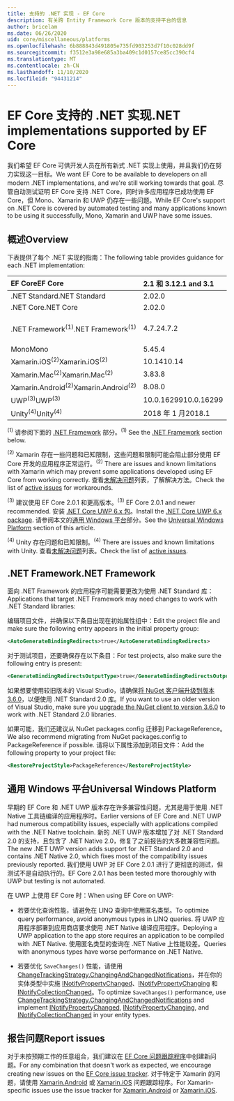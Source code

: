 ```yaml
---
title: 支持的 .NET 实现 - EF Core
description: 有关跨 Entity Framework Core 版本的支持平台的信息
author: bricelam
ms.date: 06/26/2020
uid: core/miscellaneous/platforms
ms.openlocfilehash: 6b888843d491805e735fd903253d7f10c028dd9f
ms.sourcegitcommit: f3512e3a98e685a3ba409c1d0157ce85cc390cf4
ms.translationtype: MT
ms.contentlocale: zh-CN
ms.lasthandoff: 11/10/2020
ms.locfileid: "94431214"
---
```

# <a name="net-implementations-supported-by-ef-core"></a><span data-ttu-id="afe6b-103">EF Core 支持的 .NET 实现</span><span class="sxs-lookup"><span data-stu-id="afe6b-103">.NET implementations supported by EF Core</span></span>

<span data-ttu-id="afe6b-104">我们希望 EF Core 可供开发人员在所有新式 .NET 实现上使用，并且我们仍在努力实现这一目标。</span><span class="sxs-lookup"><span data-stu-id="afe6b-104">We want EF Core to be available to developers on all modern .NET implementations, and we're still working towards that goal.</span></span> <span data-ttu-id="afe6b-105">尽管自动测试证明 EF Core 支持 .NET Core，同时许多应用程序已成功使用 EF Core，但 Mono、Xamarin 和 UWP 仍存在一些问题。</span><span class="sxs-lookup"><span data-stu-id="afe6b-105">While EF Core's support on .NET Core is covered by automated testing and many applications known to be using it successfully, Mono, Xamarin and UWP have some issues.</span></span>

## <a name="overview"></a><span data-ttu-id="afe6b-106">概述</span><span class="sxs-lookup"><span data-stu-id="afe6b-106">Overview</span></span>

<span data-ttu-id="afe6b-107">下表提供了每个 .NET 实现的指南：</span><span class="sxs-lookup"><span data-stu-id="afe6b-107">The following table provides guidance for each .NET implementation:</span></span>

| <span data-ttu-id="afe6b-108">EF Core</span><span class="sxs-lookup"><span data-stu-id="afe6b-108">EF Core</span></span>                       | <span data-ttu-id="afe6b-109">2.1 和 3.1</span><span class="sxs-lookup"><span data-stu-id="afe6b-109">2.1 and 3.1</span></span> | <span data-ttu-id="afe6b-110">5.0</span><span class="sxs-lookup"><span data-stu-id="afe6b-110">5.0</span></span>             |
|:------------------------------|:------------|:----------------|
| <span data-ttu-id="afe6b-111">.NET Standard</span><span class="sxs-lookup"><span data-stu-id="afe6b-111">.NET Standard</span></span>                 | <span data-ttu-id="afe6b-112">2.0</span><span class="sxs-lookup"><span data-stu-id="afe6b-112">2.0</span></span>         | <span data-ttu-id="afe6b-113">2.1</span><span class="sxs-lookup"><span data-stu-id="afe6b-113">2.1</span></span>             |
| <span data-ttu-id="afe6b-114">.NET Core</span><span class="sxs-lookup"><span data-stu-id="afe6b-114">.NET Core</span></span>                     | <span data-ttu-id="afe6b-115">2.0</span><span class="sxs-lookup"><span data-stu-id="afe6b-115">2.0</span></span>         | <span data-ttu-id="afe6b-116">3.0</span><span class="sxs-lookup"><span data-stu-id="afe6b-116">3.0</span></span>             |
| <span data-ttu-id="afe6b-117">.NET Framework<sup>(1)</sup></span><span class="sxs-lookup"><span data-stu-id="afe6b-117">.NET Framework<sup>(1)</sup></span></span>  | <span data-ttu-id="afe6b-118">4.7.2</span><span class="sxs-lookup"><span data-stu-id="afe6b-118">4.7.2</span></span>       | <span data-ttu-id="afe6b-119">（不支持）</span><span class="sxs-lookup"><span data-stu-id="afe6b-119">(not supported)</span></span> |
| <span data-ttu-id="afe6b-120">Mono</span><span class="sxs-lookup"><span data-stu-id="afe6b-120">Mono</span></span>                          | <span data-ttu-id="afe6b-121">5.4</span><span class="sxs-lookup"><span data-stu-id="afe6b-121">5.4</span></span>         | <span data-ttu-id="afe6b-122">6.4</span><span class="sxs-lookup"><span data-stu-id="afe6b-122">6.4</span></span>             |
| <span data-ttu-id="afe6b-123">Xamarin.iOS<sup>(2)</sup></span><span class="sxs-lookup"><span data-stu-id="afe6b-123">Xamarin.iOS<sup>(2)</sup></span></span>     | <span data-ttu-id="afe6b-124">10.14</span><span class="sxs-lookup"><span data-stu-id="afe6b-124">10.14</span></span>       | <span data-ttu-id="afe6b-125">12.16</span><span class="sxs-lookup"><span data-stu-id="afe6b-125">12.16</span></span>           |
| <span data-ttu-id="afe6b-126">Xamarin.Mac<sup>(2)</sup></span><span class="sxs-lookup"><span data-stu-id="afe6b-126">Xamarin.Mac<sup>(2)</sup></span></span>     | <span data-ttu-id="afe6b-127">3.8</span><span class="sxs-lookup"><span data-stu-id="afe6b-127">3.8</span></span>         | <span data-ttu-id="afe6b-128">5.16</span><span class="sxs-lookup"><span data-stu-id="afe6b-128">5.16</span></span>            |
| <span data-ttu-id="afe6b-129">Xamarin.Android<sup>(2)</sup></span><span class="sxs-lookup"><span data-stu-id="afe6b-129">Xamarin.Android<sup>(2)</sup></span></span> | <span data-ttu-id="afe6b-130">8.0</span><span class="sxs-lookup"><span data-stu-id="afe6b-130">8.0</span></span>         | <span data-ttu-id="afe6b-131">10.0</span><span class="sxs-lookup"><span data-stu-id="afe6b-131">10.0</span></span>            |
| <span data-ttu-id="afe6b-132">UWP<sup>(3)</sup></span><span class="sxs-lookup"><span data-stu-id="afe6b-132">UWP<sup>(3)</sup></span></span>             | <span data-ttu-id="afe6b-133">10.0.16299</span><span class="sxs-lookup"><span data-stu-id="afe6b-133">10.0.16299</span></span>  | <span data-ttu-id="afe6b-134">待定</span><span class="sxs-lookup"><span data-stu-id="afe6b-134">TBD</span></span>             |
| <span data-ttu-id="afe6b-135">Unity<sup>(4)</sup></span><span class="sxs-lookup"><span data-stu-id="afe6b-135">Unity<sup>(4)</sup></span></span>           | <span data-ttu-id="afe6b-136">2018 年 1 月</span><span class="sxs-lookup"><span data-stu-id="afe6b-136">2018.1</span></span>      | <span data-ttu-id="afe6b-137">待定</span><span class="sxs-lookup"><span data-stu-id="afe6b-137">TBD</span></span>             |

<span data-ttu-id="afe6b-138"><sup>(1)</sup> 请参阅下面的 [.NET Framework](#net-framework) 部分。</span><span class="sxs-lookup"><span data-stu-id="afe6b-138"><sup>(1)</sup> See the [.NET Framework](#net-framework) section below.</span></span>

<span data-ttu-id="afe6b-139"><sup>(2)</sup> Xamarin 存在一些问题和已知限制，这些问题和限制可能会阻止部分使用 EF Core 开发的应用程序正常运行。</span><span class="sxs-lookup"><span data-stu-id="afe6b-139"><sup>(2)</sup> There are issues and known limitations with Xamarin which may prevent some applications developed using EF Core from working correctly.</span></span> <span data-ttu-id="afe6b-140">查看[未解决问题](https://github.com/dotnet/efcore/issues?q=is%3Aopen+is%3Aissue+label%3Aarea-xamarin)列表，了解解决方法。</span><span class="sxs-lookup"><span data-stu-id="afe6b-140">Check the list of [active issues](https://github.com/dotnet/efcore/issues?q=is%3Aopen+is%3Aissue+label%3Aarea-xamarin) for workarounds.</span></span>

<span data-ttu-id="afe6b-141"><sup>(3)</sup> 建议使用 EF Core 2.0.1 和更高版本。</span><span class="sxs-lookup"><span data-stu-id="afe6b-141"><sup>(3)</sup> EF Core 2.0.1 and newer recommended.</span></span> <span data-ttu-id="afe6b-142">安装 [.NET Core UWP 6.x 包](https://www.nuget.org/packages/Microsoft.NETCore.UniversalWindowsPlatform/)。</span><span class="sxs-lookup"><span data-stu-id="afe6b-142">Install the [.NET Core UWP 6.x package](https://www.nuget.org/packages/Microsoft.NETCore.UniversalWindowsPlatform/).</span></span> <span data-ttu-id="afe6b-143">请参阅本文的[通用 Windows 平台](#universal-windows-platform)部分。</span><span class="sxs-lookup"><span data-stu-id="afe6b-143">See the [Universal Windows Platform](#universal-windows-platform) section of this article.</span></span>

<span data-ttu-id="afe6b-144"><sup>(4)</sup> Unity 存在问题和已知限制。</span><span class="sxs-lookup"><span data-stu-id="afe6b-144"><sup>(4)</sup> There are issues and known limitations with Unity.</span></span> <span data-ttu-id="afe6b-145">查看[未解决问题](https://github.com/dotnet/efcore/issues?q=is%3Aopen+is%3Aissue+label%3Aarea-unity)列表。</span><span class="sxs-lookup"><span data-stu-id="afe6b-145">Check the list of [active issues](https://github.com/dotnet/efcore/issues?q=is%3Aopen+is%3Aissue+label%3Aarea-unity).</span></span>

## <a name="net-framework"></a><span data-ttu-id="afe6b-146">.NET Framework</span><span class="sxs-lookup"><span data-stu-id="afe6b-146">.NET Framework</span></span>

<span data-ttu-id="afe6b-147">面向 .NET Framework 的应用程序可能需要更改为使用 .NET Standard 库：</span><span class="sxs-lookup"><span data-stu-id="afe6b-147">Applications that target .NET Framework may need changes to work with .NET Standard libraries:</span></span>

<span data-ttu-id="afe6b-148">编辑项目文件，并确保以下条目出现在初始属性组中：</span><span class="sxs-lookup"><span data-stu-id="afe6b-148">Edit the project file and make sure the following entry appears in the initial property group:</span></span>

```xml
<AutoGenerateBindingRedirects>true</AutoGenerateBindingRedirects>
```

<span data-ttu-id="afe6b-149">对于测试项目，还要确保存在以下条目：</span><span class="sxs-lookup"><span data-stu-id="afe6b-149">For test projects, also make sure the following entry is present:</span></span>

```xml
<GenerateBindingRedirectsOutputType>true</GenerateBindingRedirectsOutputType>
```

<span data-ttu-id="afe6b-150">如果想要使用较旧版本的 Visual Studio，请确保[将 NuGet 客户端升级到版本 3.6.0](https://www.nuget.org/downloads)，以便使用 .NET Standard 2.0 库。</span><span class="sxs-lookup"><span data-stu-id="afe6b-150">If you want to use an older version of Visual Studio, make sure you [upgrade the NuGet client to version 3.6.0](https://www.nuget.org/downloads) to work with .NET Standard 2.0 libraries.</span></span>

<span data-ttu-id="afe6b-151">如果可能，我们还建议从 NuGet packages.config 迁移到 PackageReference。</span><span class="sxs-lookup"><span data-stu-id="afe6b-151">We also recommend migrating from NuGet packages.config to PackageReference if possible.</span></span> <span data-ttu-id="afe6b-152">请将以下属性添加到项目文件：</span><span class="sxs-lookup"><span data-stu-id="afe6b-152">Add the following property to your project file:</span></span>

```xml
<RestoreProjectStyle>PackageReference</RestoreProjectStyle>
```

## <a name="universal-windows-platform"></a><span data-ttu-id="afe6b-153">通用 Windows 平台</span><span class="sxs-lookup"><span data-stu-id="afe6b-153">Universal Windows Platform</span></span>

<span data-ttu-id="afe6b-154">早期的 EF Core 和 .NET UWP 版本存在许多兼容性问题，尤其是用于使用 .NET Native 工具链编译的应用程序时。</span><span class="sxs-lookup"><span data-stu-id="afe6b-154">Earlier versions of EF Core and .NET UWP had numerous compatibility issues, especially with applications compiled with the .NET Native toolchain.</span></span> <span data-ttu-id="afe6b-155">新的 .NET UWP 版本增加了对 .NET Standard 2.0 的支持，且包含了 .NET Native 2.0，修复了之前报告的大多数兼容性问题。</span><span class="sxs-lookup"><span data-stu-id="afe6b-155">The new .NET UWP version adds support for .NET Standard 2.0 and contains .NET Native 2.0, which fixes most of the compatibility issues previously reported.</span></span> <span data-ttu-id="afe6b-156">我们使用 UWP 对 EF Core 2.0.1 进行了更彻底的测试，但测试不是自动执行的。</span><span class="sxs-lookup"><span data-stu-id="afe6b-156">EF Core 2.0.1 has been tested more thoroughly with UWP but testing is not automated.</span></span>

<span data-ttu-id="afe6b-157">在 UWP 上使用 EF Core 时：</span><span class="sxs-lookup"><span data-stu-id="afe6b-157">When using EF Core on UWP:</span></span>

* <span data-ttu-id="afe6b-158">若要优化查询性能，请避免在 LINQ 查询中使用匿名类型。</span><span class="sxs-lookup"><span data-stu-id="afe6b-158">To optimize query performance, avoid anonymous types in LINQ queries.</span></span> <span data-ttu-id="afe6b-159">将 UWP 应用程序部署到应用商店要求使用 .NET Native 编译应用程序。</span><span class="sxs-lookup"><span data-stu-id="afe6b-159">Deploying a UWP application to the app store requires an application to be compiled with .NET Native.</span></span> <span data-ttu-id="afe6b-160">使用匿名类型的查询在 .NET Native 上性能较差。</span><span class="sxs-lookup"><span data-stu-id="afe6b-160">Queries with anonymous types have worse performance on .NET Native.</span></span>

* <span data-ttu-id="afe6b-161">若要优化 `SaveChanges()` 性能，请使用 [ChangeTrackingStrategy.ChangingAndChangedNotifications](/dotnet/api/microsoft.entityframeworkcore.changetrackingstrategy)，并在你的实体类型中实施 [INotifyPropertyChanged](https://msdn.microsoft.com/library/system.componentmodel.inotifypropertychanged.aspx)、[INotifyPropertyChanging](https://msdn.microsoft.com/library/system.componentmodel.inotifypropertychanging.aspx) 和 [INotifyCollectionChanged](https://msdn.microsoft.com/library/system.collections.specialized.inotifycollectionchanged.aspx)。</span><span class="sxs-lookup"><span data-stu-id="afe6b-161">To optimize `SaveChanges()` performance, use [ChangeTrackingStrategy.ChangingAndChangedNotifications](/dotnet/api/microsoft.entityframeworkcore.changetrackingstrategy) and implement [INotifyPropertyChanged](https://msdn.microsoft.com/library/system.componentmodel.inotifypropertychanged.aspx), [INotifyPropertyChanging](https://msdn.microsoft.com/library/system.componentmodel.inotifypropertychanging.aspx), and [INotifyCollectionChanged](https://msdn.microsoft.com/library/system.collections.specialized.inotifycollectionchanged.aspx) in your entity types.</span></span>

## <a name="report-issues"></a><span data-ttu-id="afe6b-162">报告问题</span><span class="sxs-lookup"><span data-stu-id="afe6b-162">Report issues</span></span>

<span data-ttu-id="afe6b-163">对于未按预期工作的任意组合，我们建议在 [EF Core 问题跟踪程序](https://github.com/dotnet/efcore/issues/new)中创建新问题。</span><span class="sxs-lookup"><span data-stu-id="afe6b-163">For any combination that doesn't work as expected, we encourage creating new issues on the [EF Core issue tracker](https://github.com/dotnet/efcore/issues/new).</span></span> <span data-ttu-id="afe6b-164">对于特定于 Xamarin 的问题，请使用 [Xamarin.Android](https://github.com/xamarin/xamarin-android/issues/new) 或 [Xamarin.iOS](https://github.com/xamarin/xamarin-macios/issues/new) 问题跟踪程序。</span><span class="sxs-lookup"><span data-stu-id="afe6b-164">For Xamarin-specific issues use the issue tracker for [Xamarin.Android](https://github.com/xamarin/xamarin-android/issues/new) or [Xamarin.iOS](https://github.com/xamarin/xamarin-macios/issues/new).</span></span>
